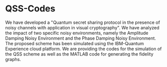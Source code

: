 # QSS-Codes
We have developed a "Quantum secret sharing protocol in the presence of noisy channels with application in visual cryptography".
We have analyzed the impact of two specific noisy environments, namely the Amplitude Damping Noisy Environment and the Phase Damping Noisy Environment.
The proposed scheme has been simulated using the IBM-Quantum Experience cloud platform.
We are providing the codes for the simulation of the QSS scheme as well as the MATLAB code for generating the fidelity graphs.
